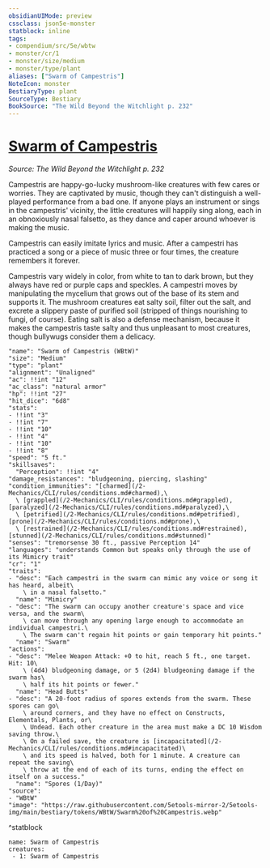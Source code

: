 ```yaml
---
obsidianUIMode: preview
cssclass: json5e-monster
statblock: inline
tags:
- compendium/src/5e/wbtw
- monster/cr/1
- monster/size/medium
- monster/type/plant
aliases: ["Swarm of Campestris"]
NoteIcon: monster
BestiaryType: plant
SourceType: Bestiary
BookSource: "The Wild Beyond the Witchlight p. 232"
---
```

# [Swarm of Campestris](2-Mechanics/CLI/bestiary/plant/swarm-of-campestris-wbtw.md)
*Source: The Wild Beyond the Witchlight p. 232*  

Campestris are happy-go-lucky mushroom-like creatures with few cares or worries. They are captivated by music, though they can't distinguish a well-played performance from a bad one. If anyone plays an instrument or sings in the campestris' vicinity, the little creatures will happily sing along, each in an obnoxiously nasal falsetto, as they dance and caper around whoever is making the music.

Campestris can easily imitate lyrics and music. After a campestri has practiced a song or a piece of music three or four times, the creature remembers it forever.

Campestris vary widely in color, from white to tan to dark brown, but they always have red or purple caps and speckles. A campestri moves by manipulating the mycelium that grows out of the base of its stem and supports it. The mushroom creatures eat salty soil, filter out the salt, and excrete a slippery paste of purified soil (stripped of things nourishing to fungi, of course). Eating salt is also a defense mechanism, because it makes the campestris taste salty and thus unpleasant to most creatures, though bullywugs consider them a delicacy.

```statblock
"name": "Swarm of Campestris (WBtW)"
"size": "Medium"
"type": "plant"
"alignment": "Unaligned"
"ac": !!int "12"
"ac_class": "natural armor"
"hp": !!int "27"
"hit_dice": "6d8"
"stats":
- !!int "3"
- !!int "7"
- !!int "10"
- !!int "4"
- !!int "10"
- !!int "8"
"speed": "5 ft."
"skillsaves":
  "Perception": !!int "4"
"damage_resistances": "bludgeoning, piercing, slashing"
"condition_immunities": "[charmed](/2-Mechanics/CLI/rules/conditions.md#charmed),\
  \ [grappled](/2-Mechanics/CLI/rules/conditions.md#grappled), [paralyzed](/2-Mechanics/CLI/rules/conditions.md#paralyzed),\
  \ [petrified](/2-Mechanics/CLI/rules/conditions.md#petrified), [prone](/2-Mechanics/CLI/rules/conditions.md#prone),\
  \ [restrained](/2-Mechanics/CLI/rules/conditions.md#restrained), [stunned](/2-Mechanics/CLI/rules/conditions.md#stunned)"
"senses": "tremorsense 30 ft., passive Perception 14"
"languages": "understands Common but speaks only through the use of its Mimicry trait"
"cr": "1"
"traits":
- "desc": "Each campestri in the swarm can mimic any voice or song it has heard, albeit\
    \ in a nasal falsetto."
  "name": "Mimicry"
- "desc": "The swarm can occupy another creature's space and vice versa, and the swarm\
    \ can move through any opening large enough to accommodate an individual campestri.\
    \ The swarm can't regain hit points or gain temporary hit points."
  "name": "Swarm"
"actions":
- "desc": "Melee Weapon Attack: +0 to hit, reach 5 ft., one target. Hit: 10\
    \ (4d4) bludgeoning damage, or 5 (2d4) bludgeoning damage if the swarm has\
    \ half its hit points or fewer."
  "name": "Head Butts"
- "desc": "A 20-foot radius of spores extends from the swarm. These spores can go\
    \ around corners, and they have no effect on Constructs, Elementals, Plants, or\
    \ Undead. Each other creature in the area must make a DC 10 Wisdom saving throw.\
    \ On a failed save, the creature is [incapacitated](/2-Mechanics/CLI/rules/conditions.md#incapacitated)\
    \ and its speed is halved, both for 1 minute. A creature can repeat the saving\
    \ throw at the end of each of its turns, ending the effect on itself on a success."
  "name": "Spores (1/Day)"
"source":
- "WBtW"
"image": "https://raw.githubusercontent.com/5etools-mirror-2/5etools-img/main/bestiary/tokens/WBtW/Swarm%20of%20Campestris.webp"
```
^statblock

```encounter-table
name: Swarm of Campestris
creatures:
 - 1: Swarm of Campestris
```